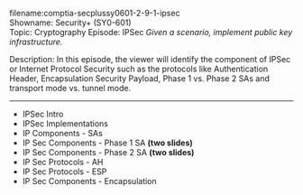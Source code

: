 filename:comptia-secplussy0601-2-9-1-ipsec  
Showname: Security+ \(SY0-601\)  
Topic: Cryptography
Episode: IPSec
*Given a scenario, implement public key infrastructure.*  


Description: In this episode, the viewer will identify the component of IPSec or Internet Protocol Security such as the protocols like Authentication Header, Encapsulation Security Payload, Phase 1 vs. Phase 2 SAs and transport mode vs. tunnel mode.

-------

* IPSec Intro
* IPSec Implementations
* IP Components - SAs
* IP Sec Components - Phase 1 SA **\(two slides\)**
* IP Sec Components - Phase 2 SA **\(two slides\)**
* IP Sec Protocols - AH
* IP Sec Protocols - ESP
* IP Sec Components - Encapsulation
